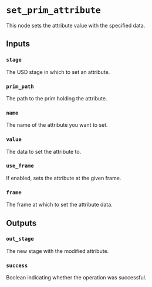 # `set_prim_attribute`

This node sets the attribute value with the specified data.

## Inputs

### `stage`
The USD stage in which to set an attribute. 

### `prim_path`
The path to the prim holding the attribute. 

### `name`
The name of the attribute you want to set. 

### `value`
The data to set the attribute to.

### `use_frame`
If enabled, sets the attribute at the given frame. 

### `frame`
The frame at which to set the attribute data. 

## Outputs

### `out_stage`
The new stage with the modified attribute. 

### `success`
Boolean indicating whether the operation was successful. 
